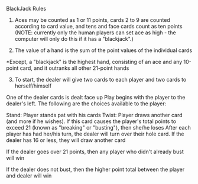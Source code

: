 BlackJack Rules

1. Aces may be counted as 1 or 11 points, cards 2 to 9 are counted according to card value, and tens and face cards count as ten points (NOTE: currently only the human players can set ace as high - the computer will only do this if it has a "blackjack".)

2. The value of a hand is the sum of the point values of the individual cards

*Except, a "blackjack" is the highest hand, consisting of an ace and any 10-point card, and it outranks all other 21-point hands

3. To start, the dealer will give two cards to each player and two cards to herself/himself

One of the dealer cards is dealt face up
Play begins with the player to the dealer's left. The following are the choices available to the player:

Stand: Player stands pat with his cards
Twist: Player draws another card (and more if he wishes). If this card causes the player's total points to exceed 21 (known as "breaking" or "busting"), then she/he loses
After each player has had her/his turn, the dealer will turn over their hole card. If the dealer has 16 or less, they will draw another card

If the dealer goes over 21 points, then any player who didn't already bust will win

If the dealer does not bust, then the higher point total between the player and dealer will win
